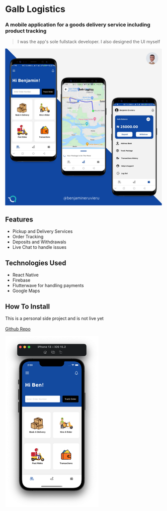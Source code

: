 
# Galb Logistics
### A mobile application for a goods delivery service including product tracking
> I was the app's sole fullstack developer.
> I also designed the UI myself

![App Screens](IMG/1.png)
## Features
- Pickup and Delivery Services
- Order Tracking
- Deposits and Withdrawals
- Live Chat to handle issues

## Technologies Used
- React Native
- Firebase
- Flutterwave for handling payments
- Google Maps
## How To Install
This is a personal side project and is not live yet
<br/>
<br/>
[Github Repo](
https://github.com/QICSoftwares/Galb-Logistics)

<p float="left">
<img src="IMG/galb.png" width="300" height="550">
</p>